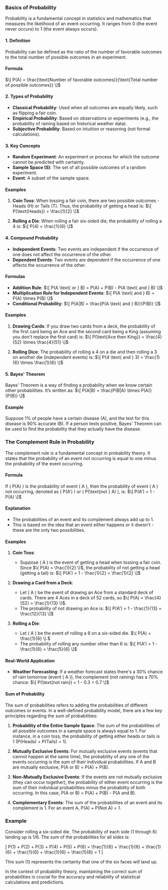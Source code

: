 ### Basics of Probability

Probability is a fundamental concept in statistics and mathematics that measures the likelihood of an event occurring. It ranges from 0 (the event never occurs) to 1 (the event always occurs).

#### 1. Definition
Probability can be defined as the ratio of the number of favorable outcomes to the total number of possible outcomes in an experiment.

#### Formula
$\[ P(A) = \frac{\text{Number of favorable outcomes}}{\text{Total number of possible outcomes}} \]$

#### 2. Types of Probability
- **Classical Probability**: Used when all outcomes are equally likely, such as flipping a fair coin.
- **Empirical Probability**: Based on observations or experiments (e.g., the probability of raining based on historical weather data).
- **Subjective Probability**: Based on intuition or reasoning (not formal calculations).

#### 3. Key Concepts
- **Random Experiment**: An experiment or process for which the outcome cannot be predicted with certainty.
- **Sample Space (S)**: The set of all possible outcomes of a random experiment.
- **Event**: A subset of the sample space.

#### Examples
1. **Coin Toss**: When tossing a fair coin, there are two possible outcomes - Heads (H) or Tails (T). Thus, the probability of getting a head is:
   $\[ P(\text{Heads}) = \frac{1}{2} \]$

2. **Rolling a Die**: When rolling a fair six-sided die, the probability of rolling a 4 is:
   $\[ P(4) = \frac{1}{6} \]$

#### 4. Compound Probability
- **Independent Events**: Two events are independent if the occurrence of one does not affect the occurrence of the other.
- **Dependent Events**: Two events are dependent if the occurrence of one affects the occurrence of the other.

#### Formulas
- **Addition Rule**: 
  $\[ P(A \text{ or } B) = P(A) + P(B) - P(A \text{ and } B) \]$
- **Multiplication Rule for Independent Events**:
  $\[ P(A \text{ and } B) = P(A) \times P(B) \]$
- **Conditional Probability**:
  $\[ P(A|B) = \frac{P(A \text{ and } B)}{P(B)} \]$

#### Examples
1. **Drawing Cards**: If you draw two cards from a deck, the probability of the first card being an Ace and the second card being a King (assuming you don't replace the first card) is:
   $\[ P(\text{Ace then King}) = \frac{4}{52} \times \frac{4}{51} \]$

2. **Rolling Dice**: The probability of rolling a 4 on a die and then rolling a 3 on another die (independent events) is:
   $\[ P(4 \text{ and } 3) = \frac{1}{6} \times \frac{1}{6} \]$

#### 5. Bayes' Theorem
Bayes' Theorem is a way of finding a probability when we know certain other probabilities. It’s written as:
$\[ P(A|B) = \frac{P(B|A) \times P(A)}{P(B)} \]$

#### Example
Suppose 1% of people have a certain disease (A), and the test for this disease is 90% accurate (B). If a person tests positive, Bayes' Theorem can be used to find the probability that they actually have the disease.

### The Complement Rule in Probability

The complement rule is a fundamental concept in probability theory. It states that the probability of an event not occurring is equal to one minus the probability of the event occurring.

#### Formula
If \( P(A) \) is the probability of event \( A \), then the probability of event \( A \) not occurring, denoted as \( P(A') \) or \( P(\text{not } A) \), is:
$\[ P(A') = 1 - P(A) \]$

#### Explanation
- The probabilities of an event and its complement always add up to 1.
- This is based on the idea that an event either happens or it doesn't - these are the only two possibilities.

#### Examples

1. **Coin Toss**:
   - Suppose \( A \) is the event of getting a head when tossing a fair coin. Since $\( P(A) = \frac{1}{2} \)$, the probability of not getting a head (getting a tail) is:
     $\[ P(A') = 1 - \frac{1}{2} = \frac{1}{2} \]$

2. **Drawing a Card from a Deck**:
   - Let \( A \) be the event of drawing an Ace from a standard deck of cards. There are 4 Aces in a deck of 52 cards, so $\( P(A) = \frac{4}{52} = \frac{1}{13} \)$.
   - The probability of not drawing an Ace is:
     $\[ P(A') = 1 - \frac{1}{13} = \frac{12}{13} \]$

3. **Rolling a Die**:
   - Let \( A \) be the event of rolling a 6 on a six-sided die. $\( P(A) = \frac{1}{6} \).$
   - The probability of rolling any number other than 6 is:
     $\[ P(A') = 1 - \frac{1}{6} = \frac{5}{6} \]$

#### Real-World Application
- **Weather Forecasting**: If a weather forecast states there's a 30% chance of rain tomorrow (event \( A \)), the complement (not raining) has a 70% chance:
  $\[ P(\text{not rain}) = 1 - 0.3 = 0.7 \]$

#### Sum of Probability
The sum of probabilities refers to adding the probabilities of different outcomes or events. In a well-defined probability model, there are a few key principles regarding the sum of probabilities:

1. **Probability of the Entire Sample Space**: The sum of the probabilities of all possible outcomes in a sample space is always equal to 1. For instance, in a coin toss, the probability of getting either heads or tails is 1 (P(Heads) + P(Tails) = 1).

2. **Mutually Exclusive Events**: For mutually exclusive events (events that cannot happen at the same time), the probability of any one of the events occurring is the sum of their individual probabilities. If A and B are mutually exclusive, P(A or B) = P(A) + P(B).

3. **Non-Mutually Exclusive Events**: If the events are not mutually exclusive (they can occur together), the probability of either event occurring is the sum of their individual probabilities minus the probability of both occurring. In this case, P(A or B) = P(A) + P(B) - P(A and B).

4. **Complementary Events**: The sum of the probabilities of an event and its complement is 1. For an event A, P(A) + P(Not A) = 1.

### Example
Consider rolling a six-sided die. The probability of each side (1 through 6) landing up is 1/6. The sum of the probabilities for all sides is:

\[ P(1) + P(2) + P(3) + P(4) + P(5) + P(6) = \frac{1}{6} + \frac{1}{6} + \frac{1}{6} + \frac{1}{6} + \frac{1}{6} + \frac{1}{6} = 1 \]

This sum (1) represents the certainty that one of the six faces will land up.

In the context of probability theory, maintaining the correct sum of probabilities is crucial for the accuracy and reliability of statistical calculations and predictions.
